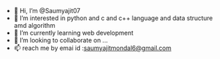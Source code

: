 - 👋 Hi, I’m @Saumyajit07
- 👀 I’m interested in python and c and c++ language and data structure amd algorithm
- 🌱 I’m currently learning web development
- 💞️ I’m looking to collaborate on ...
- 📫 reach me by emai id :saumyajitmondal6@gmail.com

<!---
Saumyajit07/Saumyajit07 is a ✨ special ✨ repository because its `README.md` (this file) appears on your GitHub profile.
You can click the Preview link to take a look at your changes.
--->
